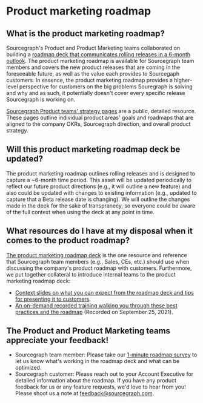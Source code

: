 # Product marketing roadmap

## What is the product marketing roadmap?

Sourcegraph's Product and Product Marketing teams collaborated on building a [roadmap deck that communicates rolling releases in a 6-month outlook](https://docs.google.com/presentation/d/1o3R8WUIhzzRz0x5laTwVcizOzVWrMBe5MCAz74H45Ss/edit?usp=sharing). The product marketing roadmap is available for Sourcegraph team members and covers the new product releases that are coming in the foreseeable future, as well as the value each provides to Sourcegaph customers. In essence, the product marketing roadmap provides a higher-level perspective for customers on the big problems Souregraph is solving and why and as such, it potentially doesn't cover every specific release Sourcegraph is working on.

[Sourcegraph Product teams' strategy pages](../../company/strategy/index.md#per-area-strategy-pages) are a public, detailed resource. These pages outline individual product areas' goals and roadmaps that are aligned to the company OKRs, Sourcegraph direction, and overall product strategy.

## Will this product marketing roadmap deck be updated?

The product marketing roadmap outlines rolling releases and is designed to capture a ~6-month time period. This asset will be updated periodically to reflect our future product directions (e.g., it will outline a new feature) and also could be updated with changes to existing information (e.g., updated to capture that a Beta release date is changing). We will outline the changes made in the deck for the sake of transpranecy, so everyone could be aware of the full context when using the deck at any point in time.

## What resources do I have at my disposal when it comes to the product roadmap?

[The product marketing roadmap deck](https://docs.google.com/presentation/d/1o3R8WUIhzzRz0x5laTwVcizOzVWrMBe5MCAz74H45Ss/edit?usp=sharing) is the one resource and reference that Sourcegraph team members (e.g., Sales, CEs, etc.) should use when discussing the company's product roadmap with customers.
Furthermore, we put together collateral to introduce internal teams to the product marketing roadmap deck:

- [Context slides on what you can expect from the roadmap deck and tips for presenting it to customers](https://docs.google.com/presentation/d/1xPfhqg_5bCbN1MSQQ-J8zioSDz2TO71SK2fY1RtBBRw/edit?usp=sharing).
- [An on-demand recorded training walking you through these best practices and the roadmap](https://drive.google.com/file/d/18upBf9KWfNitNVC4syi2ffBmG_-_vQR-/view?usp=sharing) (Recorded on September 25, 2021).

## The Product and Product Marketing teams appreciate your feedback!

- Sourcegraph team member: Please take our [1-minute roadmap survey](https://forms.gle/iThv46xrtwFN4Qr69) to let us know what's working in the roadmap deck and what can be optimized.
- Sourcegraph customer: Please reach out to your Account Executive for detailed information about the roadmap. If you have any product feedback for us or any feature requests, we'd love to hear from you! Please shoot us a note at feedback@sourcegraph.com.
